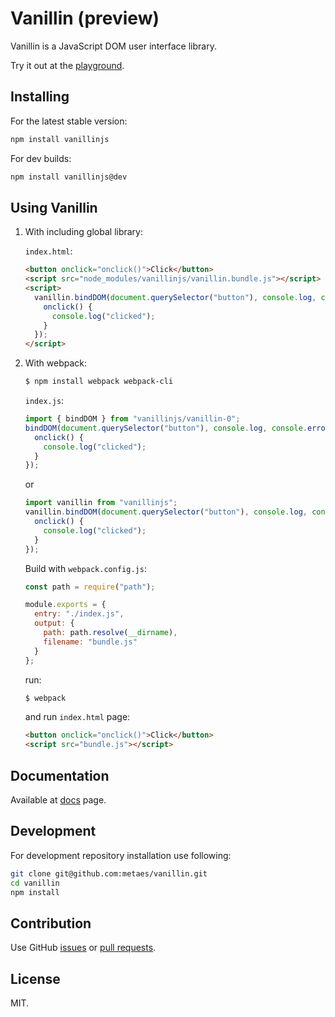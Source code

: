 # Vanillin (preview)

Vanillin is a JavaScript DOM user interface library.

Try it out at the [playground](http://metaes.org/playground.html).

## Installing

For the latest stable version:

```bash
npm install vanillinjs
```

For dev builds:

```bash
npm install vanillinjs@dev
```

## Using Vanillin

1. With including global library:

    `index.html`:

    ```html
    <button onclick="onclick()">Click</button>
    <script src="node_modules/vanillinjs/vanillin.bundle.js"></script> <!-- Or any other bundle location -->
    <script>
      vanillin.bindDOM(document.querySelector("button"), console.log, console.error, {
        onclick() {
          console.log("clicked");
        }
      });
    </script>
    ```

2. With webpack:

    ```bash
    $ npm install webpack webpack-cli
    ```

    `index.js`:

    ```javascript
    import { bindDOM } from "vanillinjs/vanillin-0";
    bindDOM(document.querySelector("button"), console.log, console.error, {
      onclick() {
        console.log("clicked");
      }
    });
    ```

    or

    ```javascript
    import vanillin from "vanillinjs";
    vanillin.bindDOM(document.querySelector("button"), console.log, console.error, {
      onclick() {
        console.log("clicked");
      }
    });
    ```

    Build with `webpack.config.js`:

    ```javascript
    const path = require("path");

    module.exports = {
      entry: "./index.js",
      output: {
        path: path.resolve(__dirname),
        filename: "bundle.js"
      }
    };
    ```

    run:

    ```bash
    $ webpack
    ```

    and run `index.html` page:

    ```html
    <button onclick="onclick()">Click</button>
    <script src="bundle.js"></script>
    ```

## Documentation

Available at [docs](http://metaes.org/docs-vanillin.html) page.

## Development

For development repository installation use following:

```bash
git clone git@github.com:metaes/vanillin.git
cd vanillin
npm install
```

## Contribution

Use GitHub [issues](http://github.com/metaes/vanillin/issues) or [pull requests](https://github.com/metaes/vanillin/pulls).

## License

MIT.
